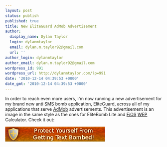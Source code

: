 ```yaml
---
layout: post
status: publish
published: true
title: New EliteGuard AdMob Advertisement
author:
  display_name: Dylan Taylor
  login: dylanmtaylor
  email: dylan.m.taylor92@gmail.com
  url: ''
author_login: dylanmtaylor
author_email: dylan.m.taylor92@gmail.com
wordpress_id: 991
wordpress_url: http://dylanmtaylor.com/?p=991
date: '2010-12-14 04:39:53 +0000'
date_gmt: '2010-12-14 04:39:53 +0000'
---
```

<p>In order to reach even more users, I'm now running a new advertisement for my brand new anti <a class="zem_slink" title="SMS" rel="wikipedia" href="http://en.wikipedia.org/wiki/SMS">SMS</a> bomb application, EliteGuard, across all of my applications that serve <a class="zem_slink" title="AdMob" rel="homepage" href="http://www.admob.com">AdMob</a> advertisements. This advertisement is an image in the same style as the ones for EliteBomb Lite and <a class="zem_slink" title="Verizon FiOS" rel="wikipedia" href="http://en.wikipedia.org/wiki/Verizon_FiOS">FiOS</a> <a class="zem_slink" title="Wired Equivalent Privacy" rel="wikipedia" href="http://en.wikipedia.org/wiki/Wired_Equivalent_Privacy">WEP</a> Calculator. Check it out:</p>
<p><a rel="attachment wp-att-992" href="http://dylanmtaylor.com/2010/12/14/new-eliteguard-admob-advertisement/eg-promo/"><img class="alignnone size-full wp-image-992" title="EliteGuard Advertisement" src="/images/blog/2010/12/eg-promo.png" alt="" width="320" height="48" /></a></p>
<div class="zemanta-pixie" style="margin-top: 10px; height: 15px;"><img class="zemanta-pixie-img" style="border: medium none; float: right;" src="/images/blog/2011/06/pixy7.gif" alt="" /></div>
